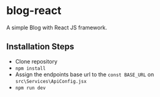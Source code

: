 # blog-react
A simple Blog with React JS framework.

## Installation Steps

* Clone repository
* `npm install`
* Assign the endpoints base url to the `const BASE_URL` on `src\Services\ApiConfig.jsx`
* `npm run dev`